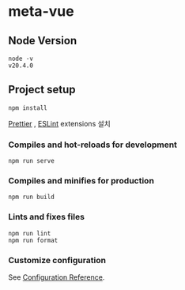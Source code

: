 # meta-vue

## Node Version
```
node -v
v20.4.0
```
## Project setup

```
npm install
```

[Prettier](https://marketplace.visualstudio.com/items?itemName=esbenp.prettier-vscode)
 , [ESLint](https://marketplace.visualstudio.com/items?itemName=dbaeumer.vscode-eslint) extensions 설치

### Compiles and hot-reloads for development

```
npm run serve
```

### Compiles and minifies for production

```
npm run build
```

### Lints and fixes files

```
npm run lint
npm run format
```

### Customize configuration

See [Configuration Reference](https://cli.vuejs.org/config/).
